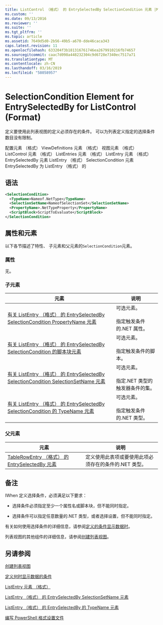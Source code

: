 ```yaml
---
title: ListControl （格式） 的 EntrySelectedBy SelectionCondition 元素 |Microsoft Docs
ms.custom: ''
ms.date: 09/13/2016
ms.reviewer: ''
ms.suite: ''
ms.tgt_pltfrm: ''
ms.topic: article
ms.assetid: 7649d5d0-2b56-49b5-a670-dde46caca343
caps.latest.revision: 11
ms.openlocfilehash: 633204f3b181316761746ea2679910216fb74657
ms.sourcegitcommit: caac7d098a448232304c9d6728e7340ec7517a71
ms.translationtype: MT
ms.contentlocale: zh-CN
ms.lasthandoff: 03/16/2019
ms.locfileid: "58058957"
---
```

# <a name="selectioncondition-element-for-entryselectedby-for-listcontrol-format"></a>SelectionCondition Element for EntrySelectedBy for ListControl (Format)

定义要使用此列表视图的定义必须存在的条件。 可以为列表定义指定的选择条件数目没有限制。

配置元素 （格式） ViewDefinitions 元素 （格式） 视图元素 （格式） ListControl 元素 （格式） ListEntries 元素 （格式） ListEntry 元素 （格式） EntrySelectedBy 元素 ListEntry （格式） SelectionCondition 元素EntrySelectedBy 为 ListEntry （格式） 的

## <a name="syntax"></a>语法

```xml
<SelectionCondition>
  <TypeName>Nameof.NetType</TypeName>
  <SelectionSetName>NameofSelectionSet</SelectionSetName>
  <PropertyName>.NetTypeProperty</PropertyName>
  <ScriptBlock>ScriptToEvaluate</ScriptBlock>
</SelectionCondition>
```

## <a name="attributes-and-elements"></a>属性和元素

以下各节描述了特性、 子元素和父元素的`SelectionCondition`元素。

### <a name="attributes"></a>属性

无。

### <a name="child-elements"></a>子元素

|元素|说明|
|-------------|-----------------|
|[有关 ListEntry （格式） 的 EntrySelectedBy SelectionCondition PropertyName 元素](./propertyname-element-for-selectioncondition-for-entryselectedby-for-listcontrol-format.md)|可选元素。<br /><br /> 指定触发条件的.NET 属性。|
|[有关 ListEntry （格式） 的 EntrySelectedBy SelectionCondition 的脚本块元素](./scriptblock-element-for-selectioncondition-for-entryselectedby-for-listcontrol-format.md)|可选元素。<br /><br /> 指定触发条件的脚本。|
|[有关 ListEntry （格式） 的 EntrySelectedBy SelectionCondition SelectionSetName 元素](./selectionsetname-element-for-selectioncondition-for-entryselectedby-for-listentry-format.md)|可选元素。<br /><br /> 指定.NET 类型的触发器条件的集。|
|[有关 ListEntry （格式） 的 EntrySelectedBy SelectionCondition 的 TypeName 元素](./typename-element-for-selectioncondition-for-entryselectedby-for-listcontrol-format.md)|可选元素。<br /><br /> 指定触发条件的.NET 类型。|

### <a name="parent-elements"></a>父元素

|元素|说明|
|-------------|-----------------|
|[TableRowEntry （格式） 的 EntrySelectedBy 元素](./entryselectedby-element-for-tablerowentry-for-tablecontrol-format.md)|定义使用此表项或要使用此项必须存在的条件的.NET 类型。|

## <a name="remarks"></a>备注

lWhen 定义选择条件，必须满足以下要求：

- 选择条件必须指定至少一个属性名或脚本块，但不能同时指定。

- 选择条件可以指定任意数量的.NET 类型，或者选择设置，但不能同时指定。

有关如何使用选择条件的详细信息，请参阅[定义的条件显示数据时](./defining-conditions-for-displaying-data.md)。

列表视图的其他组件的详细信息，请参阅[创建列表视图](./creating-a-list-view.md)。

## <a name="see-also"></a>另请参阅

[创建列表视图](./creating-a-list-view.md)

[定义何时显示数据的条件](./defining-conditions-for-displaying-data.md)

[ListEntry 元素 （格式）](./listentry-element-for-listcontrol-format.md)

[ListEntry （格式） 的 EntrySelectedBy SelectionSetName 元素](./selectionsetname-element-for-entryselectedby-for-listcontrol-format.md)

[ListEntry （格式） 的 EntrySelectedBy 的 TypeName 元素](http://msdn.microsoft.com/en-us/fcd4daa6-f3fd-43f7-a468-03c582d34533)

[编写 PowerShell 格式设置文件](./writing-a-powershell-formatting-file.md)
